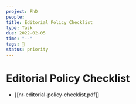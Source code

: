 ```yaml
---
project: PhD
people:
title: Editorial Policy Checklist
type: Task
due: 2022-02-05
time: "--"
tags: 📝     
status: priority
---
```


# Editorial Policy Checklist

- [[nr-editorial-policy-checklist.pdf]]